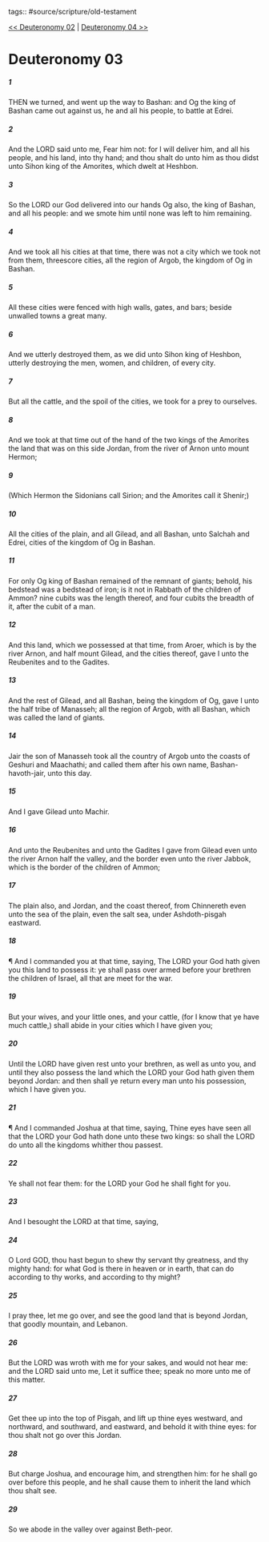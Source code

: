 tags:: #source/scripture/old-testament

[<< Deuteronomy 02](/Old_Testament/05_Deuteronomy/Deuteronomy_02.md) | [Deuteronomy 04 >>](/Old_Testament/05_Deuteronomy/Deuteronomy_04.md)

# Deuteronomy 03

##### 1

THEN we turned, and went up the way to Bashan: and Og the king of Bashan came out against us, he and all his people, to battle at Edrei.

##### 2

And the LORD said unto me, Fear him not: for I will deliver him, and all his people, and his land, into thy hand; and thou shalt do unto him as thou didst unto Sihon king of the Amorites, which dwelt at Heshbon.

##### 3

So the LORD our God delivered into our hands Og also, the king of Bashan, and all his people: and we smote him until none was left to him remaining.

##### 4

And we took all his cities at that time, there was not a city which we took not from them, threescore cities, all the region of Argob, the kingdom of Og in Bashan.

##### 5

All these cities were fenced with high walls, gates, and bars; beside unwalled towns a great many.

##### 6

And we utterly destroyed them, as we did unto Sihon king of Heshbon, utterly destroying the men, women, and children, of every city.

##### 7

But all the cattle, and the spoil of the cities, we took for a prey to ourselves.

##### 8

And we took at that time out of the hand of the two kings of the Amorites the land that was on this side Jordan, from the river of Arnon unto mount Hermon;

##### 9

(Which Hermon the Sidonians call Sirion; and the Amorites call it Shenir;)

##### 10

All the cities of the plain, and all Gilead, and all Bashan, unto Salchah and Edrei, cities of the kingdom of Og in Bashan.

##### 11

For only Og king of Bashan remained of the remnant of giants; behold, his bedstead was a bedstead of iron; is it not in Rabbath of the children of Ammon? nine cubits was the length thereof, and four cubits the breadth of it, after the cubit of a man.

##### 12

And this land, which we possessed at that time, from Aroer, which is by the river Arnon, and half mount Gilead, and the cities thereof, gave I unto the Reubenites and to the Gadites.

##### 13

And the rest of Gilead, and all Bashan, being the kingdom of Og, gave I unto the half tribe of Manasseh; all the region of Argob, with all Bashan, which was called the land of giants.

##### 14

Jair the son of Manasseh took all the country of Argob unto the coasts of Geshuri and Maachathi; and called them after his own name, Bashan-havoth-jair, unto this day.

##### 15

And I gave Gilead unto Machir.

##### 16

And unto the Reubenites and unto the Gadites I gave from Gilead even unto the river Arnon half the valley, and the border even unto the river Jabbok, which is the border of the children of Ammon;

##### 17

The plain also, and Jordan, and the coast thereof, from Chinnereth even unto the sea of the plain, even the salt sea, under Ashdoth-pisgah eastward.

##### 18

¶ And I commanded you at that time, saying, The LORD your God hath given you this land to possess it: ye shall pass over armed before your brethren the children of Israel, all that are meet for the war.

##### 19

But your wives, and your little ones, and your cattle, (for I know that ye have much cattle,) shall abide in your cities which I have given you;

##### 20

Until the LORD have given rest unto your brethren, as well as unto you, and until they also possess the land which the LORD your God hath given them beyond Jordan: and then shall ye return every man unto his possession, which I have given you.

##### 21

¶ And I commanded Joshua at that time, saying, Thine eyes have seen all that the LORD your God hath done unto these two kings: so shall the LORD do unto all the kingdoms whither thou passest.

##### 22

Ye shall not fear them: for the LORD your God he shall fight for you.

##### 23

And I besought the LORD at that time, saying,

##### 24

O Lord GOD, thou hast begun to shew thy servant thy greatness, and thy mighty hand: for what God is there in heaven or in earth, that can do according to thy works, and according to thy might?

##### 25

I pray thee, let me go over, and see the good land that is beyond Jordan, that goodly mountain, and Lebanon.

##### 26

But the LORD was wroth with me for your sakes, and would not hear me: and the LORD said unto me, Let it suffice thee; speak no more unto me of this matter.

##### 27

Get thee up into the top of Pisgah, and lift up thine eyes westward, and northward, and southward, and eastward, and behold it with thine eyes: for thou shalt not go over this Jordan.

##### 28

But charge Joshua, and encourage him, and strengthen him: for he shall go over before this people, and he shall cause them to inherit the land which thou shalt see.

##### 29

So we abode in the valley over against Beth-peor.
